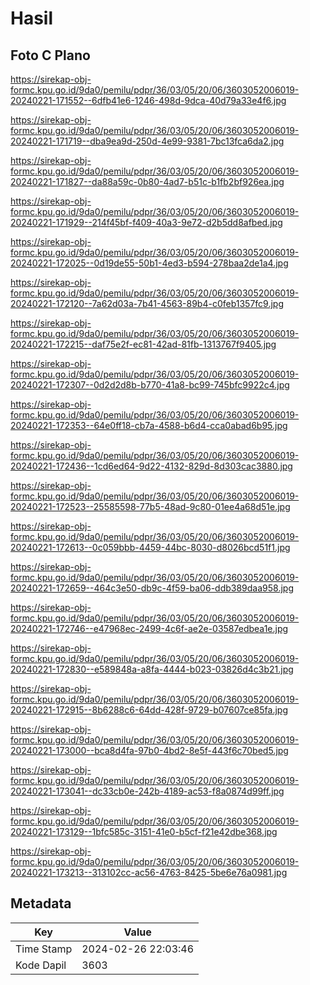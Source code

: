 # Hasil

## Foto C Plano

https://sirekap-obj-formc.kpu.go.id/9da0/pemilu/pdpr/36/03/05/20/06/3603052006019-20240221-171552--6dfb41e6-1246-498d-9dca-40d79a33e4f6.jpg

https://sirekap-obj-formc.kpu.go.id/9da0/pemilu/pdpr/36/03/05/20/06/3603052006019-20240221-171719--dba9ea9d-250d-4e99-9381-7bc13fca6da2.jpg

https://sirekap-obj-formc.kpu.go.id/9da0/pemilu/pdpr/36/03/05/20/06/3603052006019-20240221-171827--da88a59c-0b80-4ad7-b51c-b1fb2bf926ea.jpg

https://sirekap-obj-formc.kpu.go.id/9da0/pemilu/pdpr/36/03/05/20/06/3603052006019-20240221-171929--214f45bf-f409-40a3-9e72-d2b5dd8afbed.jpg

https://sirekap-obj-formc.kpu.go.id/9da0/pemilu/pdpr/36/03/05/20/06/3603052006019-20240221-172025--0d19de55-50b1-4ed3-b594-278baa2de1a4.jpg

https://sirekap-obj-formc.kpu.go.id/9da0/pemilu/pdpr/36/03/05/20/06/3603052006019-20240221-172120--7a62d03a-7b41-4563-89b4-c0feb1357fc9.jpg

https://sirekap-obj-formc.kpu.go.id/9da0/pemilu/pdpr/36/03/05/20/06/3603052006019-20240221-172215--daf75e2f-ec81-42ad-81fb-1313767f9405.jpg

https://sirekap-obj-formc.kpu.go.id/9da0/pemilu/pdpr/36/03/05/20/06/3603052006019-20240221-172307--0d2d2d8b-b770-41a8-bc99-745bfc9922c4.jpg

https://sirekap-obj-formc.kpu.go.id/9da0/pemilu/pdpr/36/03/05/20/06/3603052006019-20240221-172353--64e0ff18-cb7a-4588-b6d4-cca0abad6b95.jpg

https://sirekap-obj-formc.kpu.go.id/9da0/pemilu/pdpr/36/03/05/20/06/3603052006019-20240221-172436--1cd6ed64-9d22-4132-829d-8d303cac3880.jpg

https://sirekap-obj-formc.kpu.go.id/9da0/pemilu/pdpr/36/03/05/20/06/3603052006019-20240221-172523--25585598-77b5-48ad-9c80-01ee4a68d51e.jpg

https://sirekap-obj-formc.kpu.go.id/9da0/pemilu/pdpr/36/03/05/20/06/3603052006019-20240221-172613--0c059bbb-4459-44bc-8030-d8026bcd51f1.jpg

https://sirekap-obj-formc.kpu.go.id/9da0/pemilu/pdpr/36/03/05/20/06/3603052006019-20240221-172659--464c3e50-db9c-4f59-ba06-ddb389daa958.jpg

https://sirekap-obj-formc.kpu.go.id/9da0/pemilu/pdpr/36/03/05/20/06/3603052006019-20240221-172746--e47968ec-2499-4c6f-ae2e-03587edbea1e.jpg

https://sirekap-obj-formc.kpu.go.id/9da0/pemilu/pdpr/36/03/05/20/06/3603052006019-20240221-172830--e589848a-a8fa-4444-b023-03826d4c3b21.jpg

https://sirekap-obj-formc.kpu.go.id/9da0/pemilu/pdpr/36/03/05/20/06/3603052006019-20240221-172915--8b6288c6-64dd-428f-9729-b07607ce85fa.jpg

https://sirekap-obj-formc.kpu.go.id/9da0/pemilu/pdpr/36/03/05/20/06/3603052006019-20240221-173000--bca8d4fa-97b0-4bd2-8e5f-443f6c70bed5.jpg

https://sirekap-obj-formc.kpu.go.id/9da0/pemilu/pdpr/36/03/05/20/06/3603052006019-20240221-173041--dc33cb0e-242b-4189-ac53-f8a0874d99ff.jpg

https://sirekap-obj-formc.kpu.go.id/9da0/pemilu/pdpr/36/03/05/20/06/3603052006019-20240221-173129--1bfc585c-3151-41e0-b5cf-f21e42dbe368.jpg

https://sirekap-obj-formc.kpu.go.id/9da0/pemilu/pdpr/36/03/05/20/06/3603052006019-20240221-173213--313102cc-ac56-4763-8425-5be6e76a0981.jpg


## Metadata

| Key        | Value               |
| ---------- | ------------------- |
| Time Stamp | 2024-02-26 22:03:46 |
| Kode Dapil | 3603                |



